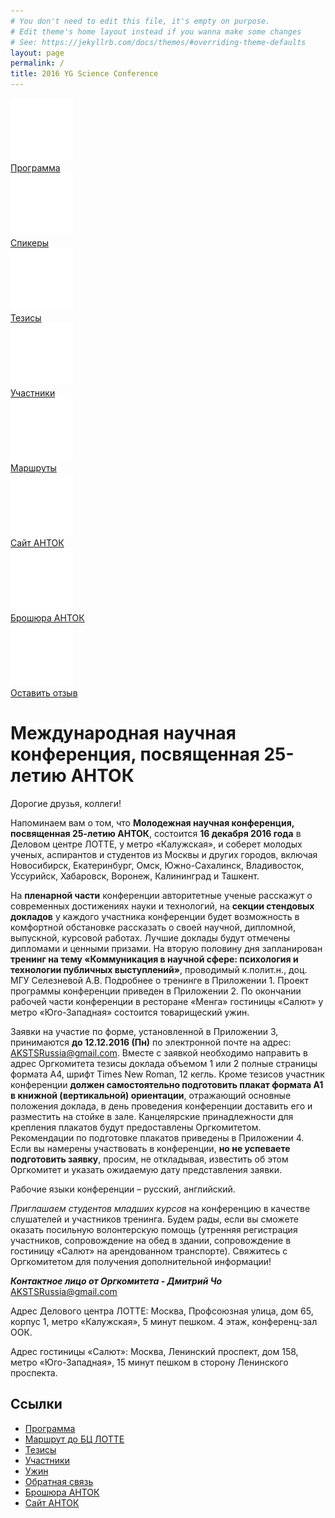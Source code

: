 ```yaml
---
# You don't need to edit this file, it's empty on purpose.
# Edit theme's home layout instead if you wanna make some changes
# See: https://jekyllrb.com/docs/themes/#overriding-theme-defaults
layout: page
permalink: /
title: 2016 YG Science Conference
---
```


<div class="metro_cont">
	<div class="row">
		<div class="col-xs-6 col-md-3">
			<div class="metro metro_program">
				<a href="/program"><img src="/metro/program.png"/></a>
				<div class="metro_title"><a href="/program">Программа</a></div>
			</div>
		</div>
		<div class="col-xs-6 col-md-3">
			<div class="metro metro_speaker">
				<a href="/bio"><img src="/metro/speaker.png"/></a>
				<div class="metro_title"><a href="/bio">Спикеры</a></div>
			</div>
		</div>
		<div class="col-xs-6 col-md-3">
			<div class="metro metro_tezis">
				<a href="/tezis"><img src="/metro/tezis.png"/></a>
				<div class="metro_title"><a href="/tezis">Тезисы</a></div>
			</div>
		</div>
		<div class="col-xs-6 col-md-3">
			<div class="metro metro_participant">
				<a href="/participants"><img src="/metro/participant.png"/></a>
				<div class="metro_title"><a href="/participants">Участники</a></div>
			</div>
		</div>
	</div>
	<div class="row">
		<div class="col-xs-6 col-md-3">
			<div class="metro metro_route">
				<a href="/route"><img src="/metro/route.png"/></a>
				<div class="metro_title"><a href="/route">Маршруты</a></div>
			</div>
		</div>
		<div class="col-xs-6 col-md-3">
			<div class="metro metro_site">
				<a href="http://www.aksts.ru/"><img src="/metro/site.png"/></a>
				<div class="metro_title"><a href="http://www.aksts.ru/">Сайт АНТОК</a></div>
			</div>
		</div>
		<div class="col-xs-6 col-md-3">
			<div class="metro metro_broshure">
				<a href="/files/Broschure_AKSTS_rus_compressed.pdf"><img src="/metro/broshure.png"/></a>
				<div class="metro_title"><a href="/files/Broschure_AKSTS_rus_compressed.pdf">Брошюра АНТОК</a></div>
			</div>
		</div>
		<div class="col-xs-6 col-md-3">
			<div class="metro metro_feedback">
				<a href="/feedback"><img src="/metro/feedback.png"/></a>
				<div class="metro_title"><a href="/feedback">Оставить отзыв</a></div>
			</div>
		</div>
	</div>
</div>

<h1 class="home">Международная научная конференция, посвященная 25-летию АНТОК</h1>

Дорогие друзья, коллеги!

Напоминаем вам о том, что **Молодежная научная конференция, посвященная 25-летию АНТОК**, состоится **16 декабря 2016 года** в Деловом центре ЛОТТЕ, у метро «Калужская», и соберет молодых ученых, аспирантов и студентов из Москвы и других городов, включая Новосибирск, Екатеринбург, Омск, Южно-Сахалинск, Владивосток, Уссурийск, Хабаровск, Воронеж, Калининград и Ташкент.

На **пленарной части** конференции авторитетные ученые расскажут о современных достижениях науки и технологий, на **секции стендовых докладов** у каждого участника конференции будет возможность в комфортной обстановке рассказать о своей научной, дипломной, выпускной, курсовой работах. Лучшие доклады будут отмечены дипломами и ценными призами. На вторую половину дня запланирован **тренинг на тему «Коммуникация в научной сфере: психология и технологии публичных выступлений»**, проводимый к.полит.н., доц. МГУ Селезневой А.В. Подробнее о тренинге в Приложении 1. Проект программы конференции приведен в Приложении 2. По окончании рабочей части конференции в ресторане «Менга» гостиницы «Салют» у метро «Юго-Западная» состоится товарищеский ужин.

Заявки на участие по форме, установленной в Приложении 3, принимаются **до 12.12.2016 (Пн)** по электронной почте на адрес: [AKSTSRussia@gmail.com](mailto:AKSTSRussia@gmail.com). Вместе с заявкой необходимо направить в адрес Оргкомитета тезисы доклада объемом 1 или 2 полные страницы формата А4, шрифт Times New Roman, 12 кегль. Кроме тезисов участник конференции **должен самостоятельно подготовить плакат формата А1 в книжной (вертикальной) ориентации**, отражающий основные положения доклада, в день проведения конференции доставить его и разместить на стойке в зале. Канцелярские принадлежности для крепления плакатов будут предоставлены Оргкомитетом. Рекомендации по подготовке плакатов приведены в Приложении 4. Если вы намерены участвовать в конференции, **но не успеваете подготовить заявку**, просим, не откладывая, известить об этом Оргкомитет и указать ожидаемую дату представления заявки.

Рабочие языки конференции – русский, английский.

*Приглашаем студентов младших курсов* на конференцию в качестве слушателей и участников тренинга. Будем рады, если вы сможете оказать посильную волонтерскую помощь (утренняя регистрация участников, сопровождение на обед в здании, сопровождение в гостиницу «Салют» на арендованном транспорте). Свяжитесь с Оргкомитетом для получения дополнительной информации! 

***Контактное лицо от Оргкомитета - Дмитрий Чо*** AKSTSRussia@gmail.com

Адрес Делового центра ЛОТТЕ: Москва, Профсоюзная улица, дом 65, корпус 1, метро «Калужская», 5 минут пешком. 4 этаж, конференц-зал ООК.

Адрес гостиницы «Салют»: Москва, Ленинский проспект, дом 158, метро «Юго-Западная», 15 минут пешком в сторону Ленинского проспекта.

## Ссылки

* [Программа](/program)
* [Маршрут до БЦ ЛОТТЕ](route)
* [Тезисы](/tezis)
* [Участники](/bio)
* [Ужин](/dinner)
* [Обратная связь](/feedback)
* [Брошюра АНТОК](/files/Broschure_AKSTS_rus_compressed.pdf)
* [Сайт АНТОК](http://www.aksts.ru)
